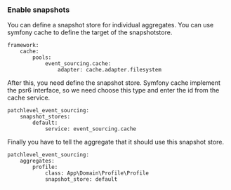 

### Enable snapshots

You can define a snapshot store for individual aggregates. You can use symfony cache to define the target of the snapshotstore.

```
framework:
    cache:
        pools:
            event_sourcing.cache:
                adapter: cache.adapter.filesystem
```

After this, you need define the snapshot store. Symfony cache implement the psr6 interface, so we need choose this type
and enter the id from the cache service.

```
patchlevel_event_sourcing:
    snapshot_stores:
        default:
            service: event_sourcing.cache
```

Finally you have to tell the aggregate that it should use this snapshot store.

```
patchlevel_event_sourcing:
    aggregates:
        profile:
            class: App\Domain\Profile\Profile
            snapshot_store: default
```